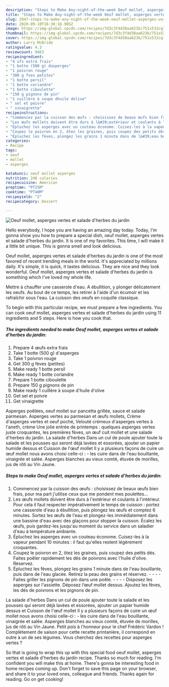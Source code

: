 ```yaml
---
description: "Steps to Make Any-night-of-the-week Oeuf mollet, asperges vertes et salade d&amp;#39;herbes du jardin"
title: "Steps to Make Any-night-of-the-week Oeuf mollet, asperges vertes et salade d&amp;#39;herbes du jardin"
slug: 2947-steps-to-make-any-night-of-the-week-oeuf-mollet-asperges-vertes-et-salade-d-and-39-herbes-du-jardin
date: 2020-09-10T16:38:16.905Z
image: https://img-global.cpcdn.com/recipes/7d3c3f4d38aa623b/751x532cq70/oeuf-mollet-asperges-vertes-et-salade-dherbes-du-jardin-photo-principale-de-la-recette.jpg
thumbnail: https://img-global.cpcdn.com/recipes/7d3c3f4d38aa623b/751x532cq70/oeuf-mollet-asperges-vertes-et-salade-dherbes-du-jardin-photo-principale-de-la-recette.jpg
cover: https://img-global.cpcdn.com/recipes/7d3c3f4d38aa623b/751x532cq70/oeuf-mollet-asperges-vertes-et-salade-dherbes-du-jardin-photo-principale-de-la-recette.jpg
author: Larry McBride
ratingvalue: 4.3
reviewcount: 9463
recipeingredient:
- "4 ufs extra frais"
- "1 botte (500 g) dasperges"
- "1 poivron rouge"
- "300 g fves petites"
- "1 botte persil"
- "1 botte coriandre"
- "1 botte ciboulette"
- "150 g pignons de pin"
- "1 cuillère à soupe dhuile dolive"
- " sel et poivre"
- " vinaigrette"
recipeinstructions:
- "Commencez par la cuisson des œufs : choisissez de beaux œufs bien frais, pour ma part j&#39;utilise ceux que me pondent mes poulettes..."
- "Les œufs mollets doivent être durs à l&#39;extérieur et coulants à l&#39;intérieur. Pour cela il faut respecter impérativement le temps de cuisson : portez une casserole d&#39;eau à ébullition, puis plongez les œufs et comptez 6 minutes. Sortez les œufs de l&#39;eau et plongez-les immédiatement dans une bassine d&#39;eau avec des glaçons pour stopper la cuisson. Écalez les œufs, puis gardez-les jusqu&#39;au moment du service dans un saladier d&#39;eau à température ambiante."
- "Épluchez les asperges avec un couteau économe. Cuisez-les à la vapeur pendant 10 minutes : il faut qu&#39;elles restent légèrement croquantes."
- "Coupez le poivron en 2, ôtez les graines, puis coupez des petits dés. Faites poêler rapidement les dés de poivrons avec l&#39;huile d&#39;olive. Réservez."
- "Épluchez les fèves, plongez les grains 1 minute dans de l&#39;eau bouillante, puis dans de l&#39;eau glacée. Retirez la peau des grains et réservez.     Faites griller les pignons de pin dans une poêle.     Disposez les asperges sur l&#39;assiette. Déposez l’œuf mollet dessus. Ajoutez les fèves, les dés de poivrons et les pignons de pin."
categories:
- Recipe
tags:
- oeuf
- mollet
- asperges

katakunci: oeuf mollet asperges 
nutrition: 248 calories
recipecuisine: American
preptime: "PT25M"
cooktime: "PT40M"
recipeyield: "2"
recipecategory: Dessert

---
```



![Oeuf mollet, asperges vertes et salade d&#39;herbes du jardin](https://img-global.cpcdn.com/recipes/7d3c3f4d38aa623b/751x532cq70/oeuf-mollet-asperges-vertes-et-salade-dherbes-du-jardin-photo-principale-de-la-recette.jpg)

Hello everybody, I hope you are having an amazing day today. Today, I'm gonna show you how to prepare a special dish, oeuf mollet, asperges vertes et salade d&#39;herbes du jardin. It is one of my favorites. This time, I will make it a little bit unique. This is gonna smell and look delicious.

Oeuf mollet, asperges vertes et salade d&#39;herbes du jardin is one of the most favored of recent trending meals in the world. It's appreciated by millions daily. It's simple, it is quick, it tastes delicious. They are nice and they look wonderful. Oeuf mollet, asperges vertes et salade d&#39;herbes du jardin is something which I've loved my whole life.

Mettre à chauffer une casserole d&#39;eau. A ébullition, y plonger délicatement les oeufs. Au bout de ce temps, les retirer à l&#39;aide d&#39;un écumoir et les rafraîchir sous l&#39;eau. La cuisson des oeufs en coquille classique.


To begin with this particular recipe, we must prepare a few ingredients. You can cook oeuf mollet, asperges vertes et salade d&#39;herbes du jardin using 11 ingredients and 5 steps. Here is how you cook that.

<!--inarticleads1-->

##### The ingredients needed to make Oeuf mollet, asperges vertes et salade d&#39;herbes du jardin:

1. Prepare 4 œufs extra frais
1. Take 1 botte (500 g) d&#39;asperges
1. Take 1 poivron rouge
1. Get 300 g fèves (petites)
1. Make ready 1 botte persil
1. Make ready 1 botte coriandre
1. Prepare 1 botte ciboulette
1. Prepare 150 g pignons de pin
1. Make ready 1 cuillère à soupe d&#39;huile d&#39;olive
1. Get  sel et poivre
1. Get  vinaigrette


Asperges poêlées, oeuf mollet sur pancetta grillée, sauce et salade parmesan. Asperges vertes au parmesan et œufs mollets, Crème d&#39;asperges vertes et oeuf poché, Velouté crémeux d&#39;asperges vertes à l&#39;aneth, crème Une jolie entrée de printemps : quelques asperges vertes juste croquantes, les premières fèves, un œuf cuit mollet et une salade d&#39;herbes du jardin. La salade d&#39;herbes Dans un cul de poule ajouter toute la salade et les pousses qui seront déjà lavées et essorées, ajouter un papier humide dessus et Cuisson de l&#39;œuf mollet Il y a plusieurs façons de cuire un œuf mollet nous avons choisi celle-ci : - les cuire dans de l&#39;eau bouillante, vinaigrée et salée. Asperges blanches au vieux comté, étuvée de morilles, jus de rôti au Vin Jaune. 

<!--inarticleads2-->

##### Steps to make Oeuf mollet, asperges vertes et salade d&#39;herbes du jardin:

1. Commencez par la cuisson des œufs : choisissez de beaux œufs bien frais, pour ma part j&#39;utilise ceux que me pondent mes poulettes...
1. Les œufs mollets doivent être durs à l&#39;extérieur et coulants à l&#39;intérieur. Pour cela il faut respecter impérativement le temps de cuisson : portez une casserole d&#39;eau à ébullition, puis plongez les œufs et comptez 6 minutes. Sortez les œufs de l&#39;eau et plongez-les immédiatement dans une bassine d&#39;eau avec des glaçons pour stopper la cuisson. Écalez les œufs, puis gardez-les jusqu&#39;au moment du service dans un saladier d&#39;eau à température ambiante.
1. Épluchez les asperges avec un couteau économe. Cuisez-les à la vapeur pendant 10 minutes : il faut qu&#39;elles restent légèrement croquantes.
1. Coupez le poivron en 2, ôtez les graines, puis coupez des petits dés. Faites poêler rapidement les dés de poivrons avec l&#39;huile d&#39;olive. Réservez.
1. Épluchez les fèves, plongez les grains 1 minute dans de l&#39;eau bouillante, puis dans de l&#39;eau glacée. Retirez la peau des grains et réservez. -  -   -  - Faites griller les pignons de pin dans une poêle. -  -   -  - Disposez les asperges sur l&#39;assiette. Déposez l’œuf mollet dessus. Ajoutez les fèves, les dés de poivrons et les pignons de pin.


La salade d&#39;herbes Dans un cul de poule ajouter toute la salade et les pousses qui seront déjà lavées et essorées, ajouter un papier humide dessus et Cuisson de l&#39;œuf mollet Il y a plusieurs façons de cuire un œuf mollet nous avons choisi celle-ci : - les cuire dans de l&#39;eau bouillante, vinaigrée et salée. Asperges blanches au vieux comté, étuvée de morilles, jus de rôti au Vin Jaune. Petit pois à l&#39;honneur pour le chef Frédéric Vardon ! Complètement de saison pour cette recette printanière, il correspond en outre à un de ses légumes. Vous cherchez des recettes pour asperges vertes ? 

So that is going to wrap this up with this special food oeuf mollet, asperges vertes et salade d&#39;herbes du jardin recipe. Thanks so much for reading. I'm confident you will make this at home. There's gonna be interesting food in home recipes coming up. Don't forget to save this page on your browser, and share it to your loved ones, colleague and friends. Thanks again for reading. Go on get cooking!
